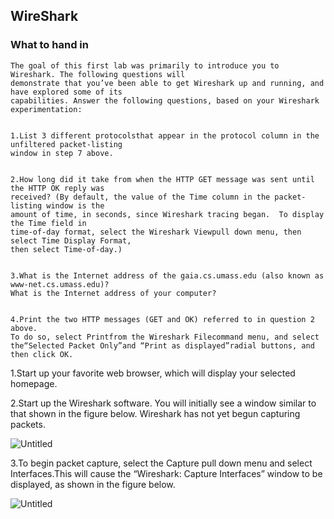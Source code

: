## WireShark
### What to hand in
```
The goal of this first lab was primarily to introduce you to Wireshark. The following questions will 
demonstrate that you’ve been able to get Wireshark up and running, and have explored some of its 
capabilities. Answer the following questions, based on your Wireshark experimentation:


1.List 3 different protocolsthat appear in the protocol column in the unfiltered packet-listing 
window in step 7 above.


2.How long did it take from when the HTTP GET message was sent until the HTTP OK reply was 
received? (By default, the value of the Time column in the packet-listing window is the 
amount of time, in seconds, since Wireshark tracing began.  To display the Time field in 
time-of-day format, select the Wireshark Viewpull down menu, then select Time Display Format,
then select Time-of-day.)


3.What is the Internet address of the gaia.cs.umass.edu (also known as www-net.cs.umass.edu)?
What is the Internet address of your computer?


4.Print the two HTTP messages (GET and OK) referred to in question 2 above. 
To do so, select Printfrom the Wireshark Filecommand menu, and select 
the“Selected Packet Only”and “Print as displayed”radial buttons, and then click OK.
```
1.Start up your favorite web browser, which will display your selected homepage.

2.Start up the Wireshark software.  You will initially see a window similar to that shown in the figure below.
Wireshark has not yet begun capturing packets.

![Untitled](https://user-images.githubusercontent.com/47218652/60916589-695a7800-a254-11e9-8517-edd0717905a1.png)

3.To begin packet capture, select the Capture pull down menu and select Interfaces.This will cause the “Wireshark: Capture Interfaces” window to be displayed, as shown in the figure below.

![Untitled](https://user-images.githubusercontent.com/47218652/60916676-a4f54200-a254-11e9-818c-0faba009c82b.png)
